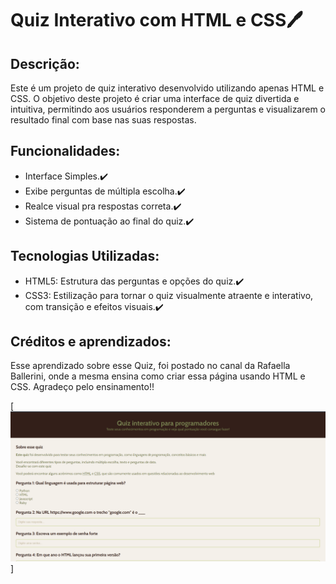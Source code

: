# Quiz Interativo com HTML e CSS🖊️

## Descrição:

Este é um projeto de quiz interativo desenvolvido utilizando apenas HTML e CSS. O objetivo deste projeto é criar uma interface de quiz divertida e intuitiva, permitindo aos usuários responderem a perguntas e visualizarem o resultado final com base nas suas respostas.

## Funcionalidades:

* Interface Simples.✔️
* Exibe perguntas de múltipla escolha.✔️
* Realce visual pra respostas correta.✔️
* Sistema de pontuação ao final do quiz.✔️

## Tecnologias Utilizadas:

* HTML5: Estrutura das perguntas e opções do quiz.✔️
* CSS3: Estilização para tornar o quiz visualmente atraente e interativo, com transição e efeitos visuais.✔️

## Créditos e aprendizados:

Esse aprendizado sobre esse Quiz, foi postado no canal da Rafaella Ballerini, onde a mesma ensina como criar essa página usando HTML e CSS.
Agradeço pelo ensinamento!!

[<img src="./quiz.gif" alt="Quiz intertivo com perguntas sobre tecnologia.">]
